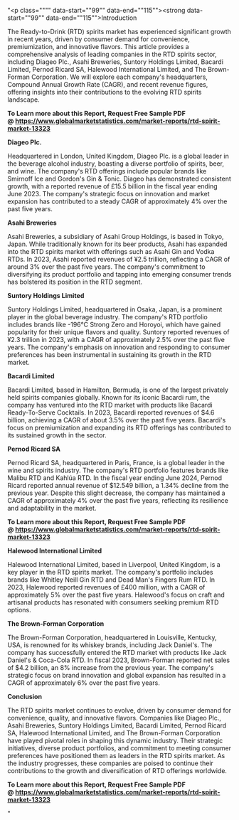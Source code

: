 "<p class="""" data-start=""99"" data-end=""115""><strong data-start=""99"" data-end=""115"">Introduction</strong></p>
<p class="""" data-start=""117"" data-end=""274""><span class=""relative -mx-px my-[-0.2rem] rounded-sm px-px py-[0.2rem]"">The Ready-to-Drink (RTD) spirits market has experienced significant growth in recent years, driven by consumer demand for convenience, premiumization, and innovative flavors.</span> <span class=""relative -mx-px my-[-0.2rem] rounded-sm px-px py-[0.2rem]"">This article provides a comprehensive analysis of leading companies in the RTD spirits sector, including Diageo Plc., Asahi Breweries, Suntory Holdings Limited, Bacardi Limited, Pernod Ricard SA, Halewood International Limited, and The Brown-Forman Corporation.</span> <span class=""relative -mx-px my-[-0.2rem] rounded-sm px-px py-[0.2rem]"">We will explore each company's headquarters, Compound Annual Growth Rate (CAGR), and recent revenue figures, offering insights into their contributions to the evolving RTD spirits landscape.</span></p>
<p class="""" data-start=""117"" data-end=""274""><strong>To Learn more about this Report, Request Free Sample PDF @&nbsp;<a href=""https://www.globalmarketstatistics.com/market-reports/rtd-spirit-market-13323"">https://www.globalmarketstatistics.com/market-reports/rtd-spirit-market-13323</a></strong></p>
<p class="""" data-start=""276"" data-end=""291""><strong data-start=""276"" data-end=""291"">Diageo Plc.</strong></p>
<p class="""" data-start=""293"" data-end=""490""><span class=""relative -mx-px my-[-0.2rem] rounded-sm px-px py-[0.2rem]"">Headquartered in London, United Kingdom, Diageo Plc. is a global leader in the beverage alcohol industry, boasting a diverse portfolio of spirits, beer, and wine.</span> <span class=""relative -mx-px my-[-0.2rem] rounded-sm px-px py-[0.2rem]"">The company's RTD offerings include popular brands like Smirnoff Ice and Gordon's Gin &amp; Tonic.</span> <span class=""relative -mx-px my-[-0.2rem] rounded-sm px-px py-[0.2rem]"">Diageo has demonstrated consistent growth, with a reported revenue of &pound;15.5 billion in the fiscal year ending June 2023.</span> <span class=""relative -mx-px my-[-0.2rem] rounded-sm px-px py-[0.2rem]"">The company's strategic focus on innovation and market expansion has contributed to a steady CAGR of approximately 4% over the past five years.</span></p>
<p class="""" data-start=""492"" data-end=""511""><strong data-start=""492"" data-end=""511"">Asahi Breweries</strong></p>
<p class="""" data-start=""513"" data-end=""718""><span class=""relative -mx-px my-[-0.2rem] rounded-sm px-px py-[0.2rem]"">Asahi Breweries, a subsidiary of Asahi Group Holdings, is based in Tokyo, Japan.</span> <span class=""relative -mx-px my-[-0.2rem] rounded-sm px-px py-[0.2rem]"">While traditionally known for its beer products, Asahi has expanded into the RTD spirits market with offerings such as Asahi Gin and Vodka RTDs.</span> <span class=""relative -mx-px my-[-0.2rem] rounded-sm px-px py-[0.2rem]"">In 2023, Asahi reported revenues of &yen;2.5 trillion, reflecting a CAGR of around 3% over the past five years.</span> <span class=""relative -mx-px my-[-0.2rem] rounded-sm px-px py-[0.2rem]"">The company's commitment to diversifying its product portfolio and tapping into emerging consumer trends has bolstered its position in the RTD segment.</span></p>
<p class="""" data-start=""720"" data-end=""748""><strong data-start=""720"" data-end=""748"">Suntory Holdings Limited</strong></p>
<p class="""" data-start=""750"" data-end=""955""><span class=""relative -mx-px my-[-0.2rem] rounded-sm px-px py-[0.2rem]"">Suntory Holdings Limited, headquartered in Osaka, Japan, is a prominent player in the global beverage industry.</span> <span class=""relative -mx-px my-[-0.2rem] rounded-sm px-px py-[0.2rem]"">The company's RTD portfolio includes brands like -196&deg;C Strong Zero and Horoyoi, which have gained popularity for their unique flavors and quality.</span> <span class=""relative -mx-px my-[-0.2rem] rounded-sm px-px py-[0.2rem]"">Suntory reported revenues of &yen;2.3 trillion in 2023, with a CAGR of approximately 2.5% over the past five years.</span> <span class=""relative -mx-px my-[-0.2rem] rounded-sm px-px py-[0.2rem]"">The company's emphasis on innovation and responding to consumer preferences has been instrumental in sustaining its growth in the RTD market.</span></p>
<p class="""" data-start=""957"" data-end=""976""><strong data-start=""957"" data-end=""976"">Bacardi Limited</strong></p>
<p class="""" data-start=""978"" data-end=""1183""><span class=""relative -mx-px my-[-0.2rem] rounded-sm px-px py-[0.2rem]"">Bacardi Limited, based in Hamilton, Bermuda, is one of the largest privately held spirits companies globally.</span> <span class=""relative -mx-px my-[-0.2rem] rounded-sm px-px py-[0.2rem]"">Known for its iconic Bacardi rum, the company has ventured into the RTD market with products like Bacardi Ready-To-Serve Cocktails.</span> <span class=""relative -mx-px my-[-0.2rem] rounded-sm px-px py-[0.2rem]"">In 2023, Bacardi reported revenues of $4.6 billion, achieving a CAGR of about 3.5% over the past five years.</span> <span class=""relative -mx-px my-[-0.2rem] rounded-sm px-px py-[0.2rem]"">Bacardi's focus on premiumization and expanding its RTD offerings has contributed to its sustained growth in the sector.</span></p>
<p class="""" data-start=""1185"" data-end=""1205""><strong data-start=""1185"" data-end=""1205"">Pernod Ricard SA</strong></p>
<p class="""" data-start=""1207"" data-end=""1452""><span class=""relative -mx-px my-[-0.2rem] rounded-sm px-px py-[0.2rem]"">Pernod Ricard SA, headquartered in Paris, France, is a global leader in the wine and spirits industry.</span> <span class=""relative -mx-px my-[-0.2rem] rounded-sm px-px py-[0.2rem]"">The company's RTD portfolio features brands like Malibu RTD and Kahl&uacute;a RTD.</span> <span class=""relative -mx-px my-[-0.2rem] rounded-sm px-px py-[0.2rem]"">In the fiscal year ending June 2024, Pernod Ricard reported annual revenue of $12.549 billion, a 1.34% decline from the previous year.</span> <span class=""relative -mx-px my-[-0.2rem] rounded-sm px-px py-[0.2rem]"">Despite this slight decrease, the company has maintained a CAGR of approximately 4% over the past five years, reflecting its resilience and adaptability in the market.</span></p>
<p class="""" data-start=""1207"" data-end=""1452""><span class=""relative -mx-px my-[-0.2rem] rounded-sm px-px py-[0.2rem]""><strong>To Learn more about this Report, Request Free Sample PDF @&nbsp;<a href=""https://www.globalmarketstatistics.com/market-reports/rtd-spirit-market-13323"">https://www.globalmarketstatistics.com/market-reports/rtd-spirit-market-13323</a></strong></span></p>
<p class="""" data-start=""1454"" data-end=""1488""><strong data-start=""1454"" data-end=""1488"">Halewood International Limited</strong></p>
<p class="""" data-start=""1490"" data-end=""1695""><span class=""relative -mx-px my-[-0.2rem] rounded-sm px-px py-[0.2rem]"">Halewood International Limited, based in Liverpool, United Kingdom, is a key player in the RTD spirits market.</span> <span class=""relative -mx-px my-[-0.2rem] rounded-sm px-px py-[0.2rem]"">The company's portfolio includes brands like Whitley Neill Gin RTD and Dead Man's Fingers Rum RTD.</span> <span class=""relative -mx-px my-[-0.2rem] rounded-sm px-px py-[0.2rem]"">In 2023, Halewood reported revenues of &pound;400 million, with a CAGR of approximately 5% over the past five years.</span> <span class=""relative -mx-px my-[-0.2rem] rounded-sm px-px py-[0.2rem]"">Halewood's focus on craft and artisanal products has resonated with consumers seeking premium RTD options.</span></p>
<p class="""" data-start=""1697"" data-end=""1729""><strong data-start=""1697"" data-end=""1729"">The Brown-Forman Corporation</strong></p>
<p class="""" data-start=""1731"" data-end=""1976""><span class=""relative -mx-px my-[-0.2rem] rounded-sm px-px py-[0.2rem]"">The Brown-Forman Corporation, headquartered in Louisville, Kentucky, USA, is renowned for its whiskey brands, including Jack Daniel's.</span> <span class=""relative -mx-px my-[-0.2rem] rounded-sm px-px py-[0.2rem]"">The company has successfully entered the RTD market with products like Jack Daniel's &amp; Coca-Cola RTD.</span> <span class=""relative -mx-px my-[-0.2rem] rounded-sm px-px py-[0.2rem]"">In fiscal 2023, Brown-Forman reported net sales of $4.2 billion, an 8% increase from the previous year.</span> <span class=""relative -mx-px my-[-0.2rem] rounded-sm px-px py-[0.2rem]"">The company's strategic focus on brand innovation and global expansion has resulted in a CAGR of approximately 6% over the past five years.</span></p>
<p class="""" data-start=""1978"" data-end=""1992""><strong data-start=""1978"" data-end=""1992"">Conclusion</strong></p>
<p class="""" data-start=""1994"" data-end=""2199""><span class=""relative -mx-px my-[-0.2rem] rounded-sm px-px py-[0.2rem]"">The RTD spirits market continues to evolve, driven by consumer demand for convenience, quality, and innovative flavors.</span> <span class=""relative -mx-px my-[-0.2rem] rounded-sm px-px py-[0.2rem]"">Companies like Diageo Plc., Asahi Breweries, Suntory Holdings Limited, Bacardi Limited, Pernod Ricard SA, Halewood International Limited, and The Brown-Forman Corporation have played pivotal roles in shaping this dynamic industry.</span> <span class=""relative -mx-px my-[-0.2rem] rounded-sm px-px py-[0.2rem]"">Their strategic initiatives, diverse product portfolios, and commitment to meeting consumer preferences have positioned them as leaders in the RTD spirits market.</span> <span class=""relative -mx-px my-[-0.2rem] rounded-sm px-px py-[0.2rem]"">As the industry progresses, these companies are poised to continue their contributions to the growth and diversification of RTD offerings worldwide.</span></p>
<p class="""" data-start=""1994"" data-end=""2199""><span class=""relative -mx-px my-[-0.2rem] rounded-sm px-px py-[0.2rem]""><strong>To Learn more about this Report, Request Free Sample PDF @&nbsp;<a href=""https://www.globalmarketstatistics.com/market-reports/rtd-spirit-market-13323"">https://www.globalmarketstatistics.com/market-reports/rtd-spirit-market-13323</a></strong></span></p>"
